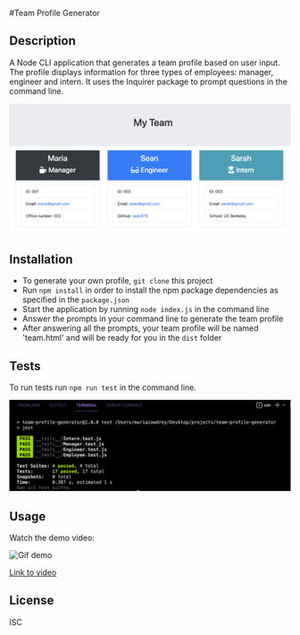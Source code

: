 #Team Profile Generator

## Description 
A Node CLI application that generates a team profile based on user input. The profile displays information for three types of employees: manager, engineer and intern. It uses the Inquirer package to prompt questions in the command line.

![team-profile-generator](team-profile-generator.png)

  
## Installation
* To generate your own profile, `git clone` this project
* Run `npm install` in order to install the npm package dependencies as specified in the `package.json`
* Start the application by running `node index.js` in the command line
* Answer the prompts in your command line to generate the team profile
* After answering all the prompts, your team profile will be named 'team.html' and will be ready for you in the `dist` folder

## Tests
To run tests run `npm run test` in the command line.

![tests](tests.png)


## Usage 
Watch the demo video:

![Gif demo](demo.gif)

[Link to video](https://drive.google.com/file/d/1ccNYS7UV731fr3ig62nGprOaek5QDMKF/view)

## License
ISC

 